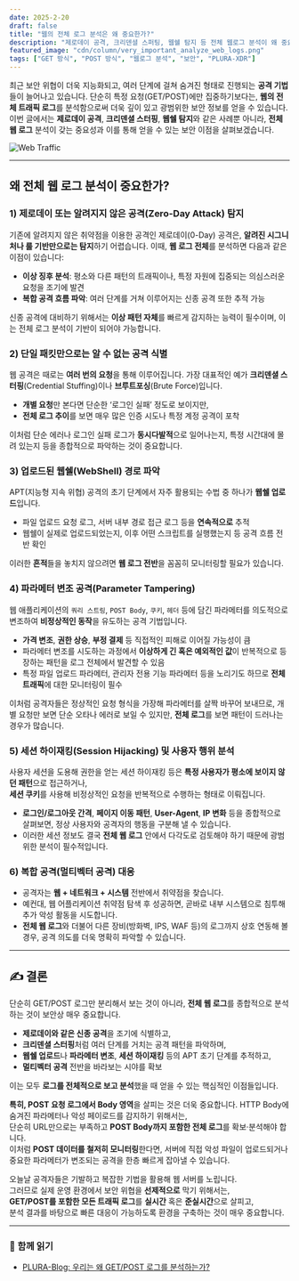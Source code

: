 ```yaml
---
date: 2025-2-20
draft: false
title: "웹의 전체 로그 분석은 왜 중요한가?"
description: "제로데이 공격, 크리덴셜 스퍼팅, 웹쉘 탐지 등 전체 웹로그 분석이 왜 중요한지를 알아봅니다."
featured_image: "cdn/column/very_important_analyze_web_logs.png"
tags: ["GET 방식", "POST 방식", "웹로그 분석", "보안", "PLURA-XDR"]
---
```


최근 보안 위협이 더욱 지능화되고, 여러 단계에 걸쳐 숨겨진 형태로 진행되는 **공격 기법**들이 늘어나고 있습니다. 단순히 특정 요청(GET/POST)에만 집중하기보다는, **웹의 전체 트래픽 로그**를 분석함으로써 더욱 깊이 있고 광범위한 보안 정보를 얻을 수 있습니다. 이번 글에서는 **제로데이 공격**, **크리덴셜 스터핑**, **웹쉘 탐지**와 같은 사례뿐 아니라, **전체 웹 로그** 분석이 갖는 중요성과 이를 통해 얻을 수 있는 보안 이점을 살펴보겠습니다.

![Web Traffic](https://blog.plura.io/cdn/column/very_important_analyze_web_logs.png)
<!--more-->

---

## 왜 전체 웹 로그 분석이 중요한가?

### 1) 제로데이 또는 알려지지 않은 공격(Zero-Day Attack) 탐지
기존에 알려지지 않은 취약점을 이용한 공격인 제로데이(0-Day) 공격은, **알려진 시그니처나 룰 기반만으로는 탐지**하기 어렵습니다. 이때, **웹 로그 전체**를 분석하면 다음과 같은 이점이 있습니다:

- **이상 징후 분석**: 평소와 다른 패턴의 트래픽이나, 특정 자원에 집중되는 의심스러운 요청을 조기에 발견  
- **복합 공격 흐름 파악**: 여러 단계를 거쳐 이루어지는 신종 공격 또한 추적 가능  

신종 공격에 대비하기 위해서는 **이상 패턴 자체**를 빠르게 감지하는 능력이 필수이며, 이는 전체 로그 분석이 기반이 되어야 가능합니다.

### 2) 단일 패킷만으로는 알 수 없는 공격 식별
웹 공격은 때로는 **여러 번의 요청**을 통해 이루어집니다. 가장 대표적인 예가 **크리덴셜 스터핑**(Credential Stuffing)이나 **브루트포싱**(Brute Force)입니다.

- **개별 요청**만 본다면 단순한 ‘로그인 실패’ 정도로 보이지만,  
- **전체 로그 추이**를 보면 매우 많은 인증 시도나 특정 계정 공격이 포착  

이처럼 단순 에러나 로그인 실패 로그가 **동시다발적**으로 일어나는지, 특정 시간대에 몰려 있는지 등을 종합적으로 파악하는 것이 중요합니다.

### 3) 업로드된 웹쉘(WebShell) 경로 파악
APT(지능형 지속 위협) 공격의 초기 단계에서 자주 활용되는 수법 중 하나가 **웹쉘 업로드**입니다.  
- 파일 업로드 요청 로그, 서버 내부 경로 접근 로그 등을 **연속적으로** 추적  
- 웹쉘이 실제로 업로드되었는지, 이후 어떤 스크립트를 실행했는지 등 공격 흐름 전반 확인  

이러한 **흔적**들을 놓치지 않으려면 **웹 로그 전반**을 꼼꼼히 모니터링할 필요가 있습니다.

### 4) 파라메터 변조 공격(Parameter Tampering)
웹 애플리케이션의 `쿼리 스트링`, `POST Body`, `쿠키`, `헤더` 등에 담긴 파라메터를 의도적으로 변조하여 **비정상적인 동작**을 유도하는 공격 기법입니다.

- **가격 변조**, **권한 상승**, **부정 결제** 등 직접적인 피해로 이어질 가능성이 큼  
- 파라메터 변조를 시도하는 과정에서 **이상하게 긴 혹은 예외적인 값**이 반복적으로 등장하는 패턴을 로그 전체에서 발견할 수 있음  
- 특정 파일 업로드 파라메터, 관리자 전용 기능 파라메터 등을 노리기도 하므로 **전체 트래픽**에 대한 모니터링이 필수  

이처럼 공격자들은 정상적인 요청 형식을 가장해 파라메터를 살짝 바꾸어 보내므로, 개별 요청만 보면 단순 오타나 에러로 보일 수 있지만, **전체 로그**를 보면 패턴이 드러나는 경우가 많습니다.

### 5) 세션 하이재킹(Session Hijacking) 및 사용자 행위 분석
사용자 세션을 도용해 권한을 얻는 세션 하이재킹 등은 **특정 사용자가 평소에 보이지 않던 패턴**으로 접근하거나,  
**세션 쿠키**를 사용해 비정상적인 요청을 반복적으로 수행하는 형태로 이뤄집니다.

- **로그인/로그아웃 간격**, **페이지 이동 패턴**, **User-Agent**, **IP 변화** 등을 종합적으로 살펴보면, 정상 사용자와 공격자의 행동을 구분해 낼 수 있습니다.  
- 이러한 세션 정보도 결국 **전체 웹 로그** 안에서 다각도로 검토해야 하기 때문에 광범위한 분석이 필수적입니다.

### 6) 복합 공격(멀티벡터 공격) 대응
- 공격자는 **웹 + 네트워크 + 시스템** 전반에서 취약점을 찾습니다.  
- 예컨대, 웹 어플리케이션 취약점 탐색 후 성공하면, 곧바로 내부 시스템으로 침투해 추가 악성 활동을 시도합니다.  
- **전체 웹 로그**와 더불어 다른 장비(방화벽, IPS, WAF 등)의 로그까지 상호 연동해 볼 경우, 공격 의도를 더욱 명확히 파악할 수 있습니다.

---

## ✍️ 결론

단순히 GET/POST 로그만 분리해서 보는 것이 아니라, **전체 웹 로그**를 종합적으로 분석하는 것이 보안상 매우 중요합니다.

- **제로데이와 같은 신종 공격**을 조기에 식별하고,  
- **크리덴셜 스터핑**처럼 여러 단계를 거치는 공격 패턴을 파악하며,  
- **웹쉘 업로드**나 **파라메터 변조**, **세션 하이재킹** 등의 APT 초기 단계를 추적하고,  
- **멀티벡터 공격** 전반을 바라보는 시야를 확보  

이는 모두 **로그를 전체적으로 보고 분석**했을 때 얻을 수 있는 핵심적인 이점들입니다.

**특히, POST 요청 로그에서 Body 영역**을 살피는 것은 더욱 중요합니다. HTTP Body에 숨겨진 파라메터나 악성 페이로드를 감지하기 위해서는,  
단순히 URL만으로는 부족하고 **POST Body까지 포함한 전체 로그**를 확보·분석해야 합니다.  
이처럼 **POST 데이터를 철저히 모니터링**한다면, 서버에 직접 악성 파일이 업로드되거나 중요한 파라메터가 변조되는 공격을 한층 빠르게 잡아낼 수 있습니다.

오늘날 공격자들은 기발하고 복잡한 기법을 활용해 웹 서버를 노립니다.  
그러므로 실제 운영 환경에서 보안 위협을 **선제적으로** 막기 위해서는,  
**GET/POST를 포함한 모든 트래픽 로그**를 **실시간** 혹은 **준실시간**으로 살피고,  
분석 결과를 바탕으로 빠른 대응이 가능하도록 환경을 구축하는 것이 매우 중요합니다.

---

### 📖 **함께 읽기**  
- [PLURA-Blog: 우리는 왜 GET/POST 로그를 분석하는가?](https://blog.plura.io/ko/column/why_analyze_get_post_logs/)  
